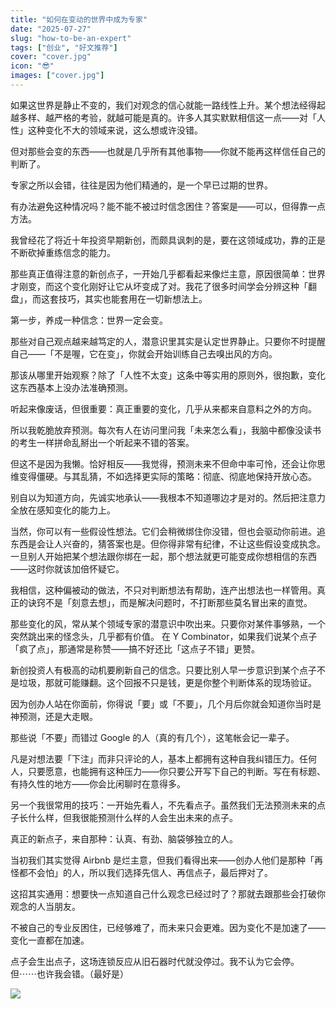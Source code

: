 ```yaml
---
title: "如何在变动的世界中成为专家"
date: "2025-07-27"
slug: "how-to-be-an-expert"
tags: ["创业", "好文推荐"]
cover: "cover.jpg"
icon: "😎"
images: ["cover.jpg"]
---
```

如果这世界是静止不变的，我们对观念的信心就能一路线性上升。某个想法经得起越多样、越严格的考验，就越可能是真的。许多人其实默默相信这一点——对「人性」这种变化不大的领域来说，这么想或许没错。



但对那些会变的东西——也就是几乎所有其他事物——你就不能再这样信任自己的判断了。



专家之所以会错，往往是因为他们精通的，是一个早已过期的世界。



有办法避免这种情况吗？能不能不被过时信念困住？答案是——可以，但得靠一点方法。



我曾经花了将近十年投资早期新创，而颇具讽刺的是，要在这领域成功，靠的正是不断砍掉重练信念的能力。



那些真正值得注意的新创点子，一开始几乎都看起来像烂主意，原因很简单：世界才刚变，而这个变化刚好让它从坏变成了对。我花了很多时间学会分辨这种「翻盘」，而这套技巧，其实也能套用在一切新想法上。



第一步，养成一种信念：世界一定会变。



那些对自己观点越来越笃定的人，潜意识里其实是认定世界静止。只要你不时提醒自己——「不是喔，它在变」，你就会开始训练自己去嗅出风的方向。



那该从哪里开始观察？除了「人性不太变」这条中等实用的原则外，很抱歉，变化这东西基本上没办法准确预测。



听起来像废话，但很重要：真正重要的变化，几乎从来都来自意料之外的方向。



所以我乾脆放弃预测。每次有人在访问里问我「未来怎么看」，我脑中都像没读书的考生一样拼命乱掰出一个听起来不错的答案。



但这不是因为我懒。恰好相反——我觉得，预测未来不但命中率可怜，还会让你思维变得僵硬。与其乱猜，不如选择更实际的策略：彻底、彻底地保持开放心态。



别自以为知道方向，先诚实地承认——我根本不知道哪边才是对的。然后把注意力全放在感知变化的能力上。



当然，你可以有一些假设性想法。它们会稍微绑住你没错，但也会驱动你前进。追东西是会让人兴奋的，猜答案也是。但你得非常有纪律，不让这些假设变成执念。
一旦别人开始把某个想法跟你绑在一起，那个想法就更可能变成你想相信的东西——这时你就该加倍怀疑它。



我相信，这种偏被动的做法，不只对判断想法有帮助，连产出想法也一样管用。真正的诀窍不是「刻意去想」，而是解决问题时，不打断那些莫名冒出来的直觉。



那些变化的风，常从某个领域专家的潜意识中吹出来。只要你对某件事够熟，一个突然跳出来的怪念头，几乎都有价值。
在 Y Combinator，如果我们说某个点子「疯了点」，那通常是称赞——搞不好还比「这点子不错」更赞。



新创投资人有极高的动机要刷新自己的信念。只要比别人早一步意识到某个点子不是垃圾，那就可能赚翻。这个回报不只是钱，更是你整个判断体系的现场验证。



因为创办人站在你面前，你得说「要」或「不要」，几个月后你就会知道你当时是神预测，还是大走眼。



那些说「不要」而错过 Google 的人（真的有几个），这笔帐会记一辈子。



凡是对想法要「下注」而非只评论的人，基本上都拥有这种自我纠错压力。任何人，只要愿意，也能拥有这种压力——你只要公开写下自己的判断。写在有标题、有持久性的地方——你会比闲聊时在意得多。



另一个我很常用的技巧：一开始先看人，不先看点子。虽然我们无法预测未来的点子长什么样，但我很能预测什么样的人会生出未来的点子。



真正的新点子，来自那种：认真、有劲、脑袋够独立的人。



当初我们其实觉得 Airbnb 是烂主意，但我们看得出来——创办人他们是那种「再怪都不会怕」的人，所以我们选择先信人、再信点子，最后押对了。



这招其实通用：想要快一点知道自己什么观念已经过时了？那就去跟那些会打破你观念的人当朋友。



不被自己的专业反困住，已经够难了，而未来只会更难。因为变化不是加速了——变化一直都在加速。



点子会生出点子，这场连锁反应从旧石器时代就没停过。我不认为它会停。
但⋯⋯也许我会错。（最好是）




![](https://prod-files-secure.s3.us-west-2.amazonaws.com/112d0858-5090-4d34-a606-b75eb8d65fd2/46476355-9cf3-4e99-9b7a-3531bc426380/1000202064.png?X-Amz-Algorithm=AWS4-HMAC-SHA256&X-Amz-Content-Sha256=UNSIGNED-PAYLOAD&X-Amz-Credential=ASIAZI2LB466XNWQZTTA%2F20250819%2Fus-west-2%2Fs3%2Faws4_request&X-Amz-Date=20250819T081813Z&X-Amz-Expires=3600&X-Amz-Security-Token=IQoJb3JpZ2luX2VjEG4aCXVzLXdlc3QtMiJHMEUCIGtFUv%2Fem4usAqi4nFyQjBa92SbMWAkV6Wo646%2BSzQGPAiEAoX2OmWHRm%2Fvy05uQTBB6ZT9UpYrFSDVtgNxyJsYCTkcqiAQIt%2F%2F%2F%2F%2F%2F%2F%2F%2F%2F%2FARAAGgw2Mzc0MjMxODM4MDUiDM0Q%2Faqj8BSn3T1vbCrcAxyzf9gwrPK9eDxlpmdBQs2C%2Fa98nc0Qr7xfQIVTmTqLKsdMMUDCK5bwR96t0RBuedlraxCN7skq7NtjfPA6DtQtSH9sMT5lpbH1m6E%2F56FgSxnvJlCbfQrJAbCot1VdnuBZVeT7W6WxFJn8WsDkrrthVLSRUkv5isGBZpvIkr0gn%2Bd%2FvlKkErox4q4AvQY%2BV2ZVyGZGlZ4SmVozZ2U1VCX6ZTrCpUL2TCIlE6grpfSPRtF%2FNuNU2jCeAhxGa%2F85ge7r1%2BGjC5cXBfpz0X4Pu7HHzFclENHDzncNSJJCtsrM1WRJSNMaQrf2P4cK9cpbUp8gt9xCPTI1p0RgZVpS%2BKjR9H4lPDqh9igYow8vhaYND5UMjYjVYp0zp0JOYlufJTLEhTGuBSOe7aTPgFe0J9APFP4OLY%2FnWnGpLFGT15FMuiSTZr2jW3c%2BU5nCeqWjM8w3cSdSk8auX8vWd3MxeaHrhtJiU4WOZTWENyiW22fGh0m84Zljuk45Ykx%2BJtRQn6I4IwaG9od5o7OoAqSSjIaqScJD0CLy%2Bf%2B7HdkKBjCJw62dQII41yt%2BulFRaGocT4lofGPl41eVXvBfmSysiZnMe7IBhpyyA3%2FglpiEOmuM0GSTWFL7%2Bov%2FAlxiMJGYkMUGOqUB6N4AqyvKyzGGsDiKSfJuLfUF5tPux1UZXqkv7ciSe3OE8oEgZYsMygLP0Z6HTioQdfL63OTupMdnqITKIxAp5WGbQy0nEtEP5C1zLUl3pjSeVoaa2xDPrr433tPNytQMP2hpGhNDkl0j4dDuWfoYufPTieZcrqmNRi5zYRkMtEcUdXwgOK3gr0qldomenylrg%2BfEy%2BPzAvc64kFiiXNMGGzN51Q8&X-Amz-Signature=cda5cb0f3dc331d595253b2c96fd0909113a517926269b4c28b4f790ceb224b4&X-Amz-SignedHeaders=host&x-amz-checksum-mode=ENABLED&x-id=GetObject)

